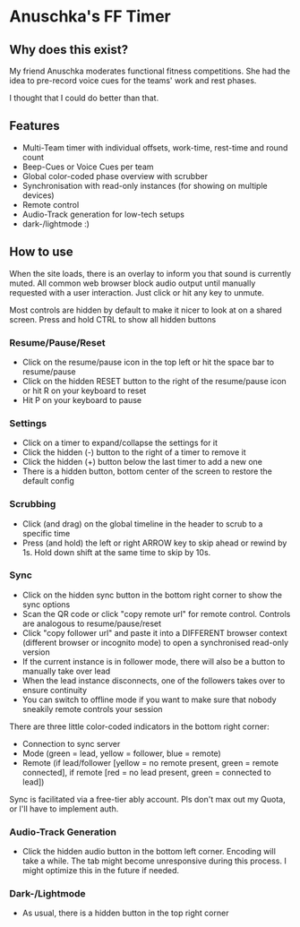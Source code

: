 # Anuschka's FF Timer

## Why does this exist?

My friend Anuschka moderates functional fitness competitions. She had the idea to pre-record voice cues for the teams' work and rest phases.

I thought that I could do better than that.

## Features

- Multi-Team timer with individual offsets, work-time, rest-time and round count
- Beep-Cues or Voice Cues per team
- Global color-coded phase overview with scrubber
- Synchronisation with read-only instances (for showing on multiple devices)
- Remote control
- Audio-Track generation for low-tech setups
- dark-/lightmode :)

## How to use

When the site loads, there is an overlay to inform you that sound is currently muted. All common web browser block audio output until manually requested with a user interaction. Just click or hit any key to unmute.

Most controls are hidden by default to make it nicer to look at on a shared screen. Press and hold CTRL to show all hidden buttons

### Resume/Pause/Reset

- Click on the resume/pause icon in the top left or hit the space bar to resume/pause
- Click on the hidden RESET button to the right of the resume/pause icon or hit R on your keyboard to reset
- Hit P on your keyboard to pause

### Settings

- Click on a timer to expand/collapse the settings for it
- Click the hidden (-) button to the right of a timer to remove it
- Click the hidden (+) button below the last timer to add a new one
- There is a hidden button, bottom center of the screen to restore the default config

### Scrubbing

- Click (and drag) on the global timeline in the header to scrub to a specific time
- Press (and hold) the left or right ARROW key to skip ahead or rewind by 1s. Hold down shift at the same time to skip by 10s.

### Sync

- Click on the hidden sync button in the bottom right corner to show the sync options
- Scan the QR code or click "copy remote url" for remote control. Controls are analogous to resume/pause/reset
- Click "copy follower url" and paste it into a DIFFERENT browser context (different browser or incognito mode) to open a synchronised read-only version
- If the current instance is in follower mode, there will also be a button to manually take over lead
- When the lead instance disconnects, one of the followers takes over to ensure continuity
- You can switch to offline mode if you want to make sure that nobody sneakily remote controls your session

There are three little color-coded indicators in the bottom right corner:
- Connection to sync server
- Mode (green = lead, yellow = follower, blue = remote)
- Remote (if lead/follower [yellow = no remote present, green = remote connected], if remote [red = no lead present, green = connected to lead])

Sync is facilitated via a free-tier ably account. Pls don't max out my Quota, or I'll have to implement auth.

### Audio-Track Generation

- Click the hidden audio button in the bottom left corner. Encoding will take a while. The tab might become unresponsive during this process. I might optimize this in the future if needed.

### Dark-/Lightmode

- As usual, there is a hidden button in the top right corner